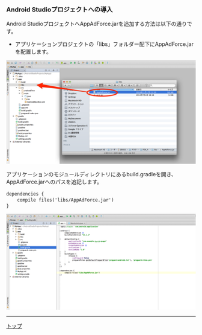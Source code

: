 ### Android Studioプロジェクトへの導入

Android StudioプロジェクトへAppAdForce.jarを追加する方法は以下の通りです。

* アプリケーションプロジェクトの「libs」フォルダー配下にAppAdForce.jarを配置します。


![integration01](./img01.png)

アプリケーションのモジュールディレクトリにあるbuild.gradleを開き、AppAdForce.jarへのパスを追記します。

```
dependencies {
	compile files('libs/AppAdForce.jar')
}
```

![integration02](./img02.png)

---
[トップ](/lang/ja/README.md)
